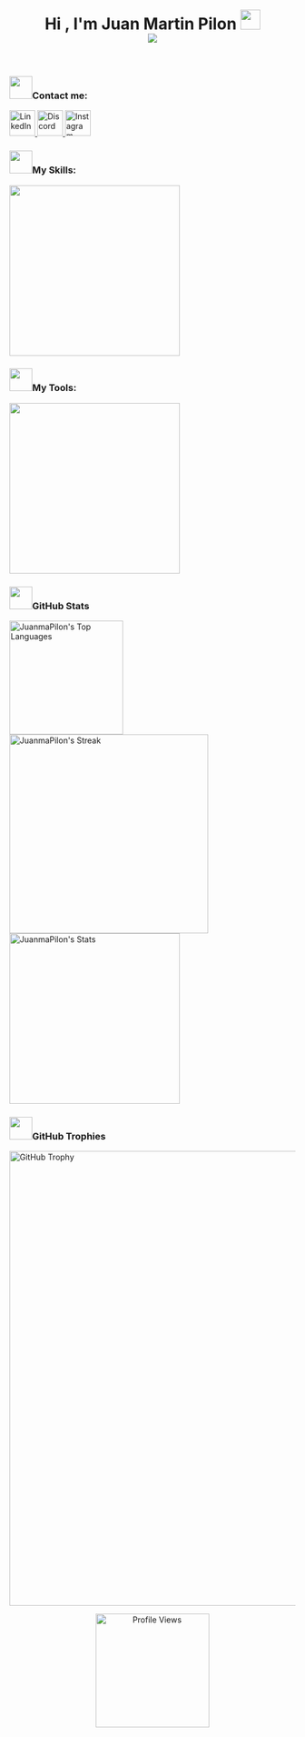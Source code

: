 <!-- Titulo -->

<h1 align="center"><b>Hi , I'm Juan Martin Pilon </b><img src="https://media.giphy.com/media/hvRJCLFzcasrR4ia7z/giphy.gif" width="35">
<br>
<img src="https://user-images.githubusercontent.com/73097560/115834477-dbab4500-a447-11eb-908a-139a6edaec5c.gif">
</h1>

<!-- Sociales -->

<br>

<div>

<p>

<h3>
<b><img src="https://media.giphy.com/media/v1.Y2lkPTc5MGI3NjExMms1Y2Y5MWRwZDNiM24ycTM1eTJzc2J3ZGRlZDFmbmw5eDczbHdrMyZlcD12MV9pbnRlcm5hbF9naWZfYnlfaWQmY3Q9cw/4v5vEC1ipAGORhhIbq/giphy.gif" width="40" />Contact me:</b>
</h3>
  <a href="https://www.linkedin.com/in/juanmartinpilon/">
    <img width="45" src="https://skillicons.dev/icons?i=linkedin" alt="LinkedIn" />
  </a>
  <a href="https://discordapp.com/users/230104584964538369">
    <img width="45" src="https://skillicons.dev/icons?i=discord" alt="Discord" />
  </a>
  <a href="https://www.instagram.com/juanma.pilon/">
    <img width="45" src="https://skillicons.dev/icons?i=instagram" alt="Instagram" />
  </a>
  
  </p>

</div>

<!-- Skills -->

<div>

<p>
<h3>
<b><img src="https://media.giphy.com/media/v1.Y2lkPTc5MGI3NjExNHFuZWU2MDN0cTV4YXVuZzMwaDV0Mm5jdHNhYnRmbjNtbjg2YmlsbiZlcD12MV9pbnRlcm5hbF9naWZfYnlfaWQmY3Q9cw/UVG0BN8TOMKkPOJS6e/giphy.gif" width="40" />My Skills:</b>
</h3>
<a href="https://skillicons.dev">
<img width="300" src="https://skillicons.dev/icons?i=react,js,nodejs,css,html,bootstrap,java,python,cpp,c,mysql&perline=6" />
</a>
</p>
  
</div>

<!-- Tools -->

<div>

<p>
<h3>
<b><img src="https://media.giphy.com/media/v1.Y2lkPTc5MGI3NjExYzBjeHNvZ3FxZTN6c3J4dWp1cnphanNjZ2JxNGI0anZnOWJlNHZvciZlcD12MV9pbnRlcm5hbF9naWZfYnlfaWQmY3Q9cw/iDaCeaKrHhUI1I8e2b/giphy.gif" width="40" />My Tools:</b>
</h3>
<a href="https://skillicons.dev">
<img width="300" src="https://skillicons.dev/icons?i=vscode,github,git,vite,postman,linux,powershell,idea,stackoverflow,octave&perline=6" />

</a>
</p>

</div>

<!-- Stats -->

<div>

<h3>
<b><img src="https://media.giphy.com/media/iY8CRBdQXODJSCERIr/giphy.gif" width="40" />GitHub Stats</b>
</h3>

<p><img width="200" src="https://github-readme-stats.vercel.app/api/top-langs/?username=JuanmaPilon&theme=outrun&show_icons=true&hide_border=false&layout=compact" width="400" alt="JuanmaPilon's Top Languages">

<img width="350" src="https://github-readme-streak-stats.herokuapp.com/?user=JuanmaPilon&theme=outrun&hide_border=false&layout=compact" alt="JuanmaPilon's Streak">

<img width="300" src="https://github-readme-stats.vercel.app/api?username=JuanmaPilon&theme=outrun&show_icons=true&hide_border=false&count_private=true&layout=compact" alt="JuanmaPilon's Stats">
</p>

</div>

<!-- Trofeos -->

<div>

<h3>
<b><img src="https://media.giphy.com/media/fw3XuXcz1p1AZdZOH8/giphy.gif" width="40" />GitHub Trophies</b>
</h3>

[<img width="800" src="https://github-profile-trophy.vercel.app/?username=JuanmaPilon&theme=algolia" alt="GitHub Trophy" />](https://github.com/JuanmaPilon/github-profile-trophy)

<!-- Visitas -->

</div>

<div align="center">
<img width="200" src="https://komarev.com/ghpvc/?username=JuanmaPilon&color=blue&style=for-the-badge" alt="Profile Views"/>

</div>
